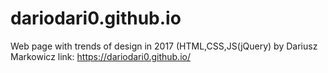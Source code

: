 # dariodari0.github.io
  Web page with trends of design in 2017 (HTML,CSS,JS(jQuery) by Dariusz Markowicz
  link: https://dariodari0.github.io/
